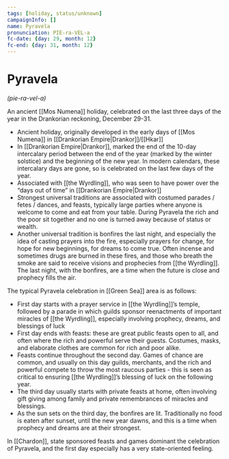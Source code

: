 ```yaml
---
tags: [holiday, status/unknown]
campaignInfo: []
name: Pyravela
pronunciation: PIE-ra-VEL-a
fc-date: {day: 29, month: 12}
fc-end: {day: 31, month: 12}
---
```

# Pyravela
*(pie-ra-vel-a)*

An ancient [[Mos Numena]] holiday, celebrated on the last three days of the year in the Drankorian reckoning, December 29-31. 

- Ancient holiday, originally developed in the early days of [[Mos Numena]] in [[Drankorian Empire|Drankor]]/[[Hkar]]    
- In [[Drankorian Empire|Drankor]], marked the end of the 10-day intercalary period between the end of the year (marked by the winter solstice) and the beginning of the new year. In modern calendars, these intercalary days are gone, so is celebrated on the last few days of the year.
- Associated with [[the Wyrdling]], who was seen to have power over the “days out of time” in [[Drankorian Empire|Drankor]] 
- Strongest universal traditions are associated with costumed parades / fetes / dances, and feasts, typically large parties where anyone is welcome to come and eat from your table. During Pyravela the rich and the poor sit together and no one is turned away because of status or wealth. 
- Another universal tradition is bonfires the last night, and especially the idea of casting prayers into the fire, especially prayers for change, for hope for new beginnings, for dreams to come true. Often incense and sometimes drugs are burned in these fires, and those who breath the smoke are said to receive visions and prophecies from [[the Wyrdling]]. The last night, with the bonfires, are a time when the future is close and prophecy fills the air. 

The typical Pyravela celebration in [[Green Sea]] area is as follows:

- First day starts with a prayer service in [[the Wyrdling]]’s temple, followed by a parade in which guilds sponsor reenactments of important miracles of [[the Wyrdling]], especially involving prophecy, dreams, and blessings of luck
- First day ends with feasts: these are great public feasts open to all, and often where the rich and powerful serve their guests. Costumes, masks, and elaborate clothes are common for rich and poor alike. 
- Feasts continue throughout the second day. Games of chance are common, and usually on this day guilds, merchants, and the rich and powerful compete to throw the most raucous parties - this is seen as critical to ensuring [[the Wyrdling]]’s blessing of luck on the following year. 
- The third day usually starts with private feasts at home, often involving gift giving among family and private remembrances of miracles and blessings.
- As the sun sets on the third day, the bonfires are lit. Traditionally no food is eaten after sunset, until the new year dawns, and this is a time when prophecy and dreams are at their strongest.

In [[Chardon]], state sponsored feasts and games dominant the celebration of Pyravela, and the first day especially has a very state-oriented feeling. 